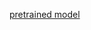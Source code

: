 [pretrained model](https://drive.google.com/drive/folders/1iiwABRj5_QBLzjqoz2D3SJk3h5rBzfzS?usp=sharing)

